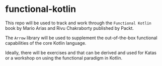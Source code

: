 # functional-kotlin

This repo will be used to track and work through the `Functional Kotlin` book by Mario Arias and 
Rivu Chakraborty published by Packt. 

The `Arrow` library will be used to supplement the out-of-the-box functional capabilities of the core Kotlin language.

Ideally, there will be exercises and that can be derived and used for Katas or a workshop on using the functional paradigm
in Kotlin.